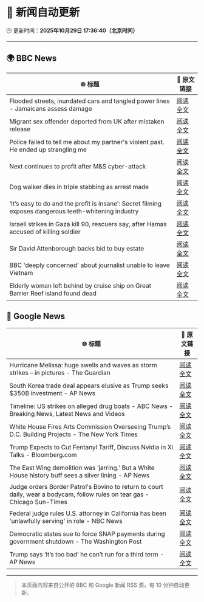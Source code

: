# 🧠 新闻自动更新

🕒 更新时间：**2025年10月29日 17:36:40（北京时间）**

---

## 🌍 BBC News

| 🌐 标题 | 🔗 原文链接 |
|--------|-------------|
| Flooded streets, inundated cars and tangled power lines - Jamaicans assess damage | [阅读全文](https://www.bbc.com/news/videos/cg43xevpvw5o?at_medium=RSS&at_campaign=rss) |
| Migrant sex offender deported from UK after mistaken release | [阅读全文](https://www.bbc.com/news/articles/cly9rxlvp85o?at_medium=RSS&at_campaign=rss) |
| Police failed to tell me about my partner's violent past. He ended up strangling me | [阅读全文](https://www.bbc.com/news/articles/c629gz5g0emo?at_medium=RSS&at_campaign=rss) |
| Next continues to profit after M&S cyber-attack | [阅读全文](https://www.bbc.com/news/articles/cn0g28wgjzlo?at_medium=RSS&at_campaign=rss) |
| Dog walker dies in triple stabbing as arrest made | [阅读全文](https://www.bbc.com/news/articles/c5ypkd57n97o?at_medium=RSS&at_campaign=rss) |
| ‘It’s easy to do and the profit is insane’: Secret filming exposes dangerous teeth-whitening industry | [阅读全文](https://www.bbc.com/news/articles/c20z7xx6nr4o?at_medium=RSS&at_campaign=rss) |
| Israeli strikes in Gaza kill 90, rescuers say, after Hamas accused of killing soldier | [阅读全文](https://www.bbc.com/news/articles/cgjdy5eevn2o?at_medium=RSS&at_campaign=rss) |
| Sir David Attenborough backs bid to buy estate | [阅读全文](https://www.bbc.com/news/articles/c1d0x39x270o?at_medium=RSS&at_campaign=rss) |
| BBC 'deeply concerned' about journalist unable to leave Vietnam | [阅读全文](https://www.bbc.com/news/articles/cvg70064d2vo?at_medium=RSS&at_campaign=rss) |
| Elderly woman left behind by cruise ship on Great Barrier Reef island found dead | [阅读全文](https://www.bbc.com/news/articles/c62eww646wjo?at_medium=RSS&at_campaign=rss) |

## 📰 Google News

| 🌐 标题 | 🔗 原文链接 |
|--------|-------------|
| Hurricane Melissa: huge swells and waves as storm strikes – in pictures - The Guardian | [阅读全文](https://news.google.com/rss/articles/CBMimgFBVV95cUxPc0dnSUM2WFo5eDgwMlJ3ZGpTVDlubW1IYTFDNDJ5WG9rV2R2Z0RuZDJZMDNZREkwTnJTcDRINDJwU2pLTTJtQXdOYWk5QjctZkxZdGVyZV8ydWFwWEJaRUMyVVplS2hmLVBEbGdtYjJUNlhNRWo3S01zSnp4VUhDd0M2MWdJN1hfb2ZNTWI5clZqcDNITjlDa1F3?oc=5) |
| South Korea trade deal appears elusive as Trump seeks $350B investment - AP News | [阅读全文](https://news.google.com/rss/articles/CBMimwFBVV95cUxQZVladEl3YlJmZmNMN3NqNlRBMXJzTF9WRDdhcHpMWm0tX29lOTlmMDZLU2RfWmhJZXg3MGc0SzBTaThNUVpzUHFuMUVjRUc0bU9uaG0xVVNfQ0p4MUlCZjRaQWhCUGNmY09FQnJ6Tm5xeXdOaWhFTGFYbGxhTXZVeWROSm1PMDBIWFFBOFdGQjNkOEVMV05VYTFjdw?oc=5) |
| Timeline: US strikes on alleged drug boats - ABC News - Breaking News, Latest News and Videos | [阅读全文](https://news.google.com/rss/articles/CBMikwFBVV95cUxOVnF6OG41bktkeVBkUVpKcXJHbC0ycjF0aTJKQTNfclM1SDhYN2V4S0l1bVZrQWZpMVdyQXk4bWRBY2htTmdLdVBhRHRyYjNFQjEtQkJoQlN1c0dxTm1XYjhIS3lvcnJNbzFFOU16T0g2TlhPQk1pbVFYdVpDUW16ZG5VQ1ZBTGpGRVpsVk5NUjFGRGPSAZgBQVVfeXFMTkFiNVhOZmNXOFRMZXR3c0R0bDE0VHdDS3FZQ2lRQU8yb3JRdjRlQl92NVJicXdabk1obmdXUFc5dzdza0k3S0w1Vi1sY1hfNWVJaUpIMFdtU0N1UWV0TzdoOXVmbkdMN3Eya2VMRi1mQ2JsODBBRjRKLS1LRjAwbUd4bks0Y1ZtTjZMNjEyd2Jhc0lIa3h4LVY?oc=5) |
| White House Fires Arts Commission Overseeing Trump’s D.C. Building Projects - The New York Times | [阅读全文](https://news.google.com/rss/articles/CBMilAFBVV95cUxNV3hnbWtic1FLd3diVnpGMWlEb2VZQmc4N2JSY2hXUlpVSDlfRWdKUWZKTFdvYUVUVjhJWHpjSm8wa2RRamphRXdkUENhQnVNMy1idnRpS3hodFFvRGVvSVZ3TC1iUGVHeFNVZGZyVUhxY1c0dW9tREpIU0hyX1pLX3d6Sy1jMGZ4VXNSVkdJUmZzQXgt?oc=5) |
| Trump Expects to Cut Fentanyl Tariff, Discuss Nvidia in Xi Talks - Bloomberg.com | [阅读全文](https://news.google.com/rss/articles/CBMirAFBVV95cUxNc1VmR0VPMlVkdmkwUGVDUUg3OVlZbVVvQmFLdFZkRldQeFpVTmpLSS1vU2s5WHo1bVctekg2dzhZTnlZQ3hBZzR6enNkZmd2N1dvbWxES09aZzdqcWp3NXRGNE9FOVRDN0Q2OGNGQmpidUZkb3ZsLXBZRWVld1psVTl3NHEySzdKNElhVHFwdXhmeE9tTTFla2tIVExEX1JkZThjWVItNUhWRjBY?oc=5) |
| The East Wing demolition was ‘jarring.’ But a White House history buff sees a silver lining - AP News | [阅读全文](https://news.google.com/rss/articles/CBMiqAFBVV95cUxNRzJxVVJCRzNiQ0lBX21lSkJLVFRncm05blBGdWE1RGtSVE9jQzkxZFBwaC1pMFpoZVlqZThJUTlyQy0wX0RhNG11MlR4cWpMLXkxS0NEOXJFdWVQTUpMU1F5RjV2M3p3Zm83dFNlSWR3QmcyUmZMLWJuUTdiRGk5YU9Ndmh0bjdTZTVCWnBGNk5QcGczMVhiRmNaeGNJMDNVUUllOW05Ylc?oc=5) |
| Judge orders Border Patrol's Bovino to return to court daily, wear a bodycam, follow rules on tear gas - Chicago Sun-Times | [阅读全文](https://news.google.com/rss/articles/CBMimgFBVV95cUxNOHhLcVhTSW9XQV9XWWcwS3JsbjhmZnRrRHMtb1BvdmtONVpGWlh0RGZJWEtnSVY3MlpyRm5LZklkMU9tV0U1Y3VxWHhxQWIyMHpsTldSZDl4TnFqOV8zUDhvYmFJMUhncGhsZTlOcUNJNTVnTy0xZ2hRZnZLSXMwc2RqTGphZGVXYXcxeDJqUnFqc3h6WWtvaF9B?oc=5) |
| Federal judge rules U.S. attorney in California has been 'unlawfully serving' in role - NBC News | [阅读全文](https://news.google.com/rss/articles/CBMiyAFBVV95cUxNcW55MDFQOXZNaGNhOGFaUHc0bDRMQzhacnRqWVNJZXpRdXpHR1cybHl4OGw2cWU5T0RQcllzeDRCdl80Vzh1NDc3QUFuU2VWWlFOY1dNTFVlZmE1WXZxazcyOG5WYTNDZ21rZHBjTUFRLTh6eE0zLUI3MWMxMXN6RGFSZ3A1RTNoTWlNX2lRdk5yTllRc3VTejd5YU5ueFhFeGh5VFRVNXc4TFdOT0hlU1Q3Z01zZE1mWVk5M0VlcW52WEVSVk9OSNIBVkFVX3lxTE5pclZ0WGZQbjRrRzI4VF9WejhJLUl6RjNwek9XRWo2dnhjcUtIaHFRa3JfZVJTWk5zTzVQaEJ6c2FVeGVibnVvbnUtOGpxaDVYMXFkbmtB?oc=5) |
| Democratic states sue to force SNAP payments during government shutdown - The Washington Post | [阅读全文](https://news.google.com/rss/articles/CBMikgFBVV95cUxPc3RQSlV0MDdhMUg5UHVtUlcwTG5Ia19mSnZNMHBwZDBfZk0zRXRYQzBySjlUZ0QxdHk1RG9wcDB1bDR6LThnVVljS19aMC13dTBFUkhPcXQ3MVdIdlVwTmc2dGZBU2pCMU9LZDRvX3lVakdmRmVVYkV1TGthejJoR3BNOXlfTHo3NTZrSHhyNnU5QQ?oc=5) |
| Trump says ‘it’s too bad’ he can’t run for a third term - AP News | [阅读全文](https://news.google.com/rss/articles/CBMipgFBVV95cUxOX09aNUJQcnVfVXJCSk9FUmFvR1JTeExkQVlPV3QwbkNHX3NsVGNqVHRzcXNpb3hpMUVpRWZhSUVOREViQWtwY01jWnlLQ21WZlh2XzBQX1k0bjVEdEktTl9uSnVQOEdIT1U3VVlXblVyTHBWRWpGUnJSemNJLW1seWh5VlJyblB1ckFaZ0k0SmxCM2FtNl9KMkRvQ0puank5V2I0aTJ3?oc=5) |

---
> 本页面内容来自公开的 BBC 和 Google 新闻 RSS 源，每 10 分钟自动更新。